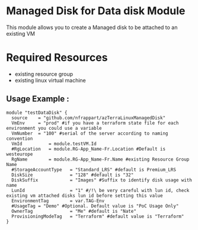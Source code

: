 # Managed Disk for Data disk Module
This module allows you to create a Managed disk to be attached to an existing VM

# Required Resources
- existing resource group
- existing linux virtual machine

## Usage Example :

```hcl
module "testDataDisk" {
  source    = "github.com/nfrappart/azTerraLinuxManagedDisk"
  VmEnv     = "prod" #if you have a terraform state file for each environment you could use a variable 
  VmNumber  = "100" #serial of the server according to naming convention
  VmId          = module.testVM.Id 
  #RgLocation   = module.RG-App_Name-Fr.Location #Default is westeurope
  RgName        = module.RG-App_Name-Fr.Name #existing Resource Group Name 
  #StorageAccountType   = "Standard_LRS" #default is Premium_LRS
  DiskSize              = "128" #default is "32"
  DiskSuffix            = "Images" #Suffix to identify disk usage with name
  LunId                 = "1" #/!\ be very careful with lun id, check existing vm attached disks lun id before setting this value
  EnvironmentTag        = var.TAG-Env
  #UsageTag = "Demo" #Optional. Default value is "PoC Usage Only"
  OwnerTag              = "Me" #default is "Nate"
  ProvisioningModeTag   = "Terraform" #default value is "Terraform"
}
```